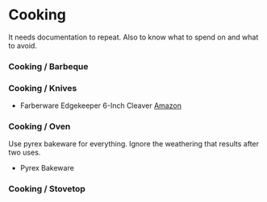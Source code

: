 # Cooking
It needs documentation to repeat. Also to know what to spend on and what to avoid.

### Cooking / Barbeque

### Cooking / Knives
- Farberware Edgekeeper 6-Inch Cleaver [Amazon](https://www.amazon.com/Farberware-Edgekeeper-Self-Sharpening-Carbon-Stainless-Razor-Sharp/dp/B0BZ14WW5D?th=1)

### Cooking / Oven
Use pyrex bakeware for everything. Ignore the weathering that results after two uses.
- Pyrex Bakeware

### Cooking / Stovetop

